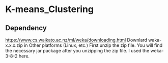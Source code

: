 # K-means_Clustering

## Dependency
https://www.cs.waikato.ac.nz/ml/weka/downloading.html
Downlard waka-x.x.x.zip in Other platforms (Linux, etc.)
First unzip the zip file. You will find the necessary jar package after you unzipping the zip file. I used the weka-3-8-2 here.
